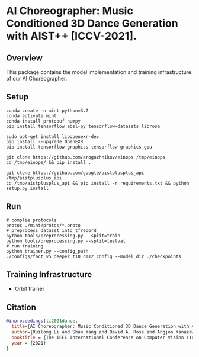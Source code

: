 # AI Choreographer: Music Conditioned 3D Dance Generation with AIST++ [ICCV-2021].

## Overview

This package contains the model implementation and training infrastructure of
our AI Choreographer. 

## Setup
```
conda create -n mint python=3.7
conda activate mint
conda install protobuf numpy
pip install tensorflow absl-py tensorflow-datasets librosa

sudo apt-get install libopenexr-dev
pip install --upgrade OpenEXR
pip install tensorflow-graphics tensorflow-graphics-gpu

git clone https://github.com/arogozhnikov/einops /tmp/einops
cd /tmp/einops/ && pip install .

git clone https://github.com/google/aistplusplus_api /tmp/aistplusplus_api
cd /tmp/aistplusplus_api && pip install -r requirements.txt && python setup.py install
```


## Run
```
# complie protocols
protoc ./mint/protos/*.proto
# preprocess dataset into tfrecord
python tools/preprocessing.py --split=train
python tools/preprocessing.py --split=testval
# run training
python trainer.py --config_path ./configs/fact_v5_deeper_t10_cm12.config --model_dir ./checkpoints
```

## Training Infrastructure
* Orbit trainer

## Citation

```bibtex
@inproceedings{li2021dance,
  title={AI Choreographer: Music Conditioned 3D Dance Generation with AIST++},
  author={Ruilong Li and Shan Yang and David A. Ross and Angjoo Kanazawa},
  booktitle = {The IEEE International Conference on Computer Vision (ICCV)},
  year = {2021}
}
```
